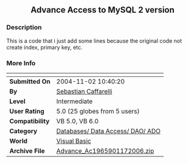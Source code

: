﻿<div align="center">

## Advance Access to MySQL 2 version


</div>

### Description

This is a code that i just add some lines because the original code not create index, primary key, etc.
 
### More Info
 


<span>             |<span>
---                |---
**Submitted On**   |2004-11-02 10:40:20
**By**             |[Sebastian Caffarelli](https://github.com/Planet-Source-Code/PSCIndex/blob/master/ByAuthor/sebastian-caffarelli.md)
**Level**          |Intermediate
**User Rating**    |5.0 (25 globes from 5 users)
**Compatibility**  |VB 5\.0, VB 6\.0
**Category**       |[Databases/ Data Access/ DAO/ ADO](https://github.com/Planet-Source-Code/PSCIndex/blob/master/ByCategory/databases-data-access-dao-ado__1-6.md)
**World**          |[Visual Basic](https://github.com/Planet-Source-Code/PSCIndex/blob/master/ByWorld/visual-basic.md)
**Archive File**   |[Advance\_Ac1965901172006\.zip](https://github.com/Planet-Source-Code/sebastian-caffarelli-advance-access-to-mysql-2-version__1-64066/archive/master.zip)








